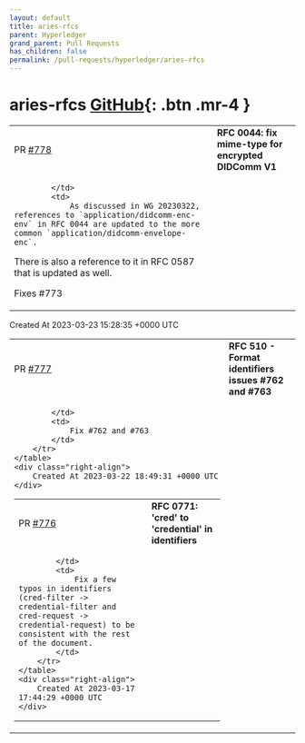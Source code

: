 ```yaml
---
layout: default
title: aries-rfcs
parent: Hyperledger
grand_parent: Pull Requests
has_children: false
permalink: /pull-requests/hyperledger/aries-rfcs
---
```


# aries-rfcs <span class="fs-3 right-align">[GitHub](https://github.com/hyperledger/aries-rfcs){: .btn .mr-4 }</span>


<div>
    <table>
        <tr>
            <td>
                PR <a href="https://github.com/hyperledger/aries-rfcs/pull/778" class=".btn">#778</a>
            </td>
            <td>
                <b>
                    RFC 0044: fix mime-type for encrypted DIDComm V1
                </b>
            </td>
        </tr>
        <tr>
            <td>
                
            </td>
            <td>
                As discussed in WG 20230322, references to `application/didcomm-enc-env` in RFC 0044 are updated to the more common `application/didcomm-envelope-enc`.

There is also a reference to it in RFC 0587 that is updated as well.

Fixes #773 
            </td>
        </tr>
    </table>
    <div class="right-align">
        Created At 2023-03-23 15:28:35 +0000 UTC
    </div>
</div>

<div>
    <table>
        <tr>
            <td>
                PR <a href="https://github.com/hyperledger/aries-rfcs/pull/777" class=".btn">#777</a>
            </td>
            <td>
                <b>
                    RFC 510 - Format identifiers issues #762 and #763
                </b>
            </td>
        </tr>
        <tr>
            <td>
                
            </td>
            <td>
                Fix #762 and #763 
            </td>
        </tr>
    </table>
    <div class="right-align">
        Created At 2023-03-22 18:49:31 +0000 UTC
    </div>
</div>

<div>
    <table>
        <tr>
            <td>
                PR <a href="https://github.com/hyperledger/aries-rfcs/pull/776" class=".btn">#776</a>
            </td>
            <td>
                <b>
                    RFC 0771: 'cred' to 'credential' in identifiers
                </b>
            </td>
        </tr>
        <tr>
            <td>
                
            </td>
            <td>
                Fix a few typos in identifiers (cred-filter -> credential-filter and cred-request -> credential-request) to be consistent with the rest of the document.
            </td>
        </tr>
    </table>
    <div class="right-align">
        Created At 2023-03-17 17:44:29 +0000 UTC
    </div>
</div>

